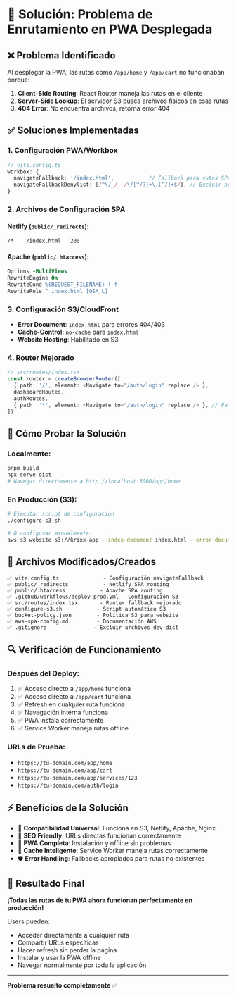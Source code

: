 # 🔧 Solución: Problema de Enrutamiento en PWA Desplegada

## ❌ **Problema Identificado**

Al desplegar la PWA, las rutas como `/app/home` y `/app/cart` no funcionaban porque:

1. **Client-Side Routing**: React Router maneja las rutas en el cliente
2. **Server-Side Lookup**: El servidor S3 busca archivos físicos en esas rutas  
3. **404 Error**: No encuentra archivos, retorna error 404

## ✅ **Soluciones Implementadas**

### **1. Configuración PWA/Workbox**
```typescript
// vite.config.ts
workbox: {
  navigateFallback: '/index.html',           // Fallback para rutas SPA
  navigateFallbackDenylist: [/^\/_/, /\/[^/?]+\.[^/]+$/], // Excluir assets
}
```

### **2. Archivos de Configuración SPA**

#### **Netlify** (`public/_redirects`):
```
/*    /index.html   200
```

#### **Apache** (`public/.htaccess`):
```apache
Options -MultiViews
RewriteEngine On
RewriteCond %{REQUEST_FILENAME} !-f
RewriteRule ^ index.html [QSA,L]
```

### **3. Configuración S3/CloudFront**
- **Error Document**: `index.html` para errores 404/403
- **Cache-Control**: `no-cache` para `index.html`
- **Website Hosting**: Habilitado en S3

### **4. Router Mejorado**
```typescript
// src/routes/index.tsx
const router = createBrowserRouter([
  { path: '/', element: <Navigate to="/auth/login" replace /> },
  dashboardRoutes,
  authRoutes,
  { path: '*', element: <Navigate to="/auth/login" replace /> }, // Fallback mejorado
])
```

## 🚀 **Cómo Probar la Solución**

### **Localmente:**
```bash
pnpm build
npx serve dist
# Navegar directamente a http://localhost:3000/app/home
```

### **En Producción (S3):**
```bash
# Ejecutar script de configuración
./configure-s3.sh

# O configurar manualmente:
aws s3 website s3://krixx-app --index-document index.html --error-document index.html
```

## 📁 **Archivos Modificados/Creados**

```
✅ vite.config.ts              - Configuración navigateFallback
✅ public/_redirects           - Netlify SPA routing
✅ public/.htaccess           - Apache SPA routing  
✅ .github/workflows/deploy-prod.yml - Configuración S3
✅ src/routes/index.tsx       - Router fallback mejorado
✅ configure-s3.sh           - Script automático S3
✅ bucket-policy.json        - Política S3 para website
✅ aws-spa-config.md         - Documentación AWS
✅ .gitignore               - Excluir archivos dev-dist
```

## 🔍 **Verificación de Funcionamiento**

### **Después del Deploy:**
1. ✅ Acceso directo a `/app/home` funciona
2. ✅ Acceso directo a `/app/cart` funciona  
3. ✅ Refresh en cualquier ruta funciona
4. ✅ Navegación interna funciona
5. ✅ PWA instala correctamente
6. ✅ Service Worker maneja rutas offline

### **URLs de Prueba:**
- `https://tu-domain.com/app/home`
- `https://tu-domain.com/app/cart`
- `https://tu-domain.com/app/services/123`
- `https://tu-domain.com/auth/login`

## ⚡ **Beneficios de la Solución**

- 🎯 **Compatibilidad Universal**: Funciona en S3, Netlify, Apache, Nginx
- 🚀 **SEO Friendly**: URLs directas funcionan correctamente
- 📱 **PWA Completa**: Instalación y offline sin problemas  
- 🔄 **Cache Inteligente**: Service Worker maneja rutas correctamente
- 🛡️ **Error Handling**: Fallbacks apropiados para rutas no existentes

## 🎉 **Resultado Final**

**¡Todas las rutas de tu PWA ahora funcionan perfectamente en producción!** 

Users pueden:
- Acceder directamente a cualquier ruta
- Compartir URLs específicas
- Hacer refresh sin perder la página
- Instalar y usar la PWA offline
- Navegar normalmente por toda la aplicación

---

**Problema resuelto completamente** ✅